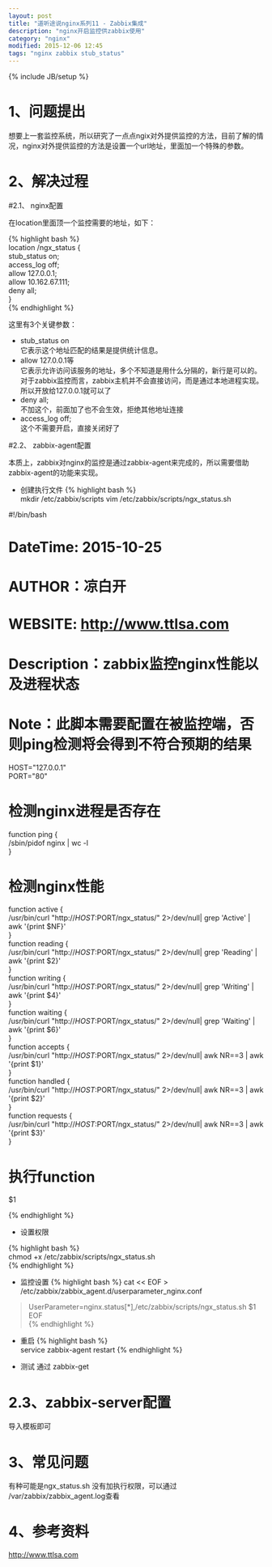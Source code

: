 ```yaml
---
layout: post
title: "道听途说nginx系列11 - Zabbix集成"
description: "nginx开启监控供zabbix使用"
category: "nginx"
modified: 2015-12-06 12:45
tags: "nginx zabbix stub_status"
---
```

{% include JB/setup %}

# 1、问题提出

   想要上一套监控系统，所以研究了一点点ngix对外提供监控的方法，目前了解的情况，nginx对外提供监控的方法是设置一个url地址，里面加一个特殊的参数。

# 2、解决过程
#2.1、 nginx配置


  在location里面顶一个监控需要的地址，如下：  
  
  {% highlight bash %}    
  location /ngx_status {  
  		stub_status on;  
        access_log off;  
        allow 127.0.0.1;  
        allow 10.162.67.111;  
        deny all;  
  }  
  {% endhighlight %}  
  
  这里有3个关键参数：
  
  * stub_status on  
  它表示这个地址匹配的结果是提供统计信息。
  * allow 127.0.0.1等  
  它表示允许访问该服务的地址，多个不知道是用什么分隔的，新行是可以的。
  对于zabbix监控而言，zabbix主机并不会直接访问，而是通过本地进程实现。所以开放给127.0.0.1就可以了
  * deny all;  
  不加这个，前面加了也不会生效，拒绝其他地址连接
  * access_log off;  
  这个不需要开启，直接关闭好了
  

#2.2、 zabbix-agent配置

  本质上，zabbix对nginx的监控是通过zabbix-agent来完成的，所以需要借助zabbix-agent的功能来实现。
  
  * 创建执行文件
 	{% highlight bash %}   
  mkdir /etc/zabbix/scripts
  vim /etc/zabbix/scripts/ngx_status.sh 

  #!/bin/bash    
  # DateTime: 2015-10-25  
  # AUTHOR：凉白开  
  # WEBSITE: http://www.ttlsa.com  
  # Description：zabbix监控nginx性能以及进程状态  
  # Note：此脚本需要配置在被监控端，否则ping检测将会得到不符合预期的结果  
   
  HOST="127.0.0.1"  
  PORT="80"  
   
  # 检测nginx进程是否存在  
  function ping {  
      /sbin/pidof nginx | wc -l   
  }  
  # 检测nginx性能  
  function active {  
      /usr/bin/curl "http://$HOST:$PORT/ngx_status/" 2>/dev/null| grep 'Active' | awk '{print $NF}'  
  }  
  function reading {  
      /usr/bin/curl "http://$HOST:$PORT/ngx_status/" 2>/dev/null| grep 'Reading' | awk '{print $2}'  
  }  
  function writing {  
      /usr/bin/curl "http://$HOST:$PORT/ngx_status/" 2>/dev/null| grep 'Writing' | awk '{print $4}'  
  }  
  function waiting {  
      /usr/bin/curl "http://$HOST:$PORT/ngx_status/" 2>/dev/null| grep 'Waiting' | awk '{print $6}'  
  }  
  function accepts {  
      /usr/bin/curl "http://$HOST:$PORT/ngx_status/" 2>/dev/null| awk NR==3 | awk '{print $1}'  
  }  
  function handled {  
      /usr/bin/curl "http://$HOST:$PORT/ngx_status/" 2>/dev/null| awk NR==3 | awk '{print $2}'  
  }  
  function requests {  
      /usr/bin/curl "http://$HOST:$PORT/ngx_status/" 2>/dev/null| awk NR==3 | awk '{print $3}'  
  }  
  # 执行function  
  $1   
  
  {% endhighlight %}

  * 设置权限
  
  {% highlight bash %}  
  chmod +x /etc/zabbix/scripts/ngx_status.sh   
  {% endhighlight %}

  * 监控设置
  {% highlight bash %} 
  cat << EOF > /etc/zabbix/zabbix_agent.d/userparameter_nginx.conf  
  >UserParameter=nginx.status[*],/etc/zabbix/scripts/ngx_status.sh $1  
  >EOF  
  {% endhighlight %} 
  
  * 重启
  {% highlight bash %}  
  service zabbix-agent restart
  {% endhighlight %} 
  
  * 测试
  通过 zabbix-get
  
# 2.3、zabbix-server配置

导入模板即可

# 3、常见问题
有种可能是ngx_status.sh 没有加执行权限，可以通过 /var/zabbix/zabbix_agent.log查看

# 4、参考资料

<http://www.ttlsa.com>
